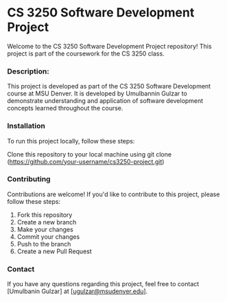 # CS 3250 Software Development Project
Welcome to the CS 3250 Software Development Project repository! This project is part of the coursework for the CS 3250 class. 

### Description: 
This project is developed as part of the CS 3250 Software Development course at MSU Denver. It is developed by Umulbannin Gulzar to demonstrate understanding and application of software development concepts learned throughout the course.

### Installation
To run this project locally, follow these steps:

Clone this repository to your local machine using git clone (https://github.com/your-username/cs3250-project.git)

### Contributing
Contributions are welcome! If you'd like to contribute to this project, please follow these steps:
1. Fork this repository
2. Create a new branch 
3. Make your changes
4. Commit your changes 
5. Push to the branch 
6. Create a new Pull Request

### Contact
If you have any questions regarding this project, feel free to contact [Umulbanin Gulzar] at [ugulzar@msudenver.edu].
